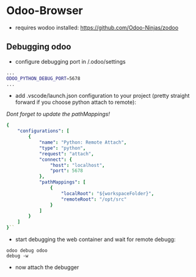 # Odoo-Browser

* requires wodoo installed:
https://github.com/Odoo-Ninjas/zodoo

## Debugging odoo

* configure debugging port in /.odoo/settings

```bash
...
ODOO_PYTHON_DEBUG_PORT=5678
...
```

* add .vscode/launch.json configuration to your project (pretty straight forward if you choose python attach to remote):

*Dont  forget to update the pathMappings!*

```yml
{
	"configurations": [
		{
			"name": "Python: Remote Attach",
			"type": "python",
			"request": "attach",
			"connect": {
				"host": "localhost",
				"port": 5678
			},
			"pathMappings": [
				{
					"localRoot": "${workspaceFolder}",
					"remoteRoot": "/opt/src"
				}
			]
		}
	]
}``
```

* start debugging the web container and wait for remote debugg:
  
```
odoo debug odoo
debug -w
```

* now attach the debugger